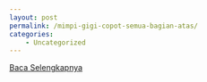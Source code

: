 ```yaml
---
layout: post
permalink: /mimpi-gigi-copot-semua-bagian-atas/
categories:
    - Uncategorized
---
```


[Baca Selengkapnya](/03)